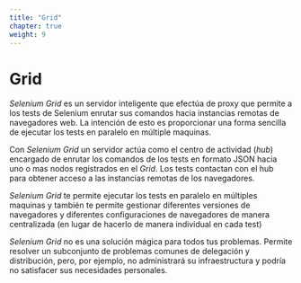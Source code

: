 ```yaml
---
title: "Grid"
chapter: true
weight: 9
---
```


# Grid

_Selenium Grid_ es un servidor inteligente que efectúa de proxy que permite a los
tests de Selenium enrutar sus comandos hacia instancias remotas de navegadores
web.
La intención de esto es proporcionar una forma sencilla de ejecutar los tests en
paralelo en múltiple maquinas.


Con _Selenium Grid_ un servidor actúa como el centro de actividad (_hub_) 
encargado de enrutar los comandos de los tests en formato JSON hacia uno o mas
nodos registrados en el _Grid_.
Los tests contactan con el hub para obtener acceso a las instancias remotas de
los navegadores.

_Selenium Grid_ te permite ejecutar los tests en paralelo en múltiples maquinas
y también te permite gestionar diferentes versiones de navegadores y diferentes
configuraciones de navegadores de manera centralizada (en lugar de hacerlo de
manera individual en cada test)

_Selenium Grid_ no es una solución mágica para todos tus problemas.
Permite resolver un subconjunto de problemas comunes de delegación y distribución,
pero, por ejemplo, no administrará su infraestructura y podría no satisfacer sus
necesidades personales.